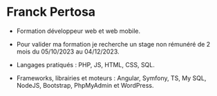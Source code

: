 # Franck Pertosa
<i class="fa fa-address-book-o" aria-hidden="true"></i>

* Formation développeur web et web mobile. 

* Pour valider ma formation je recherche un stage non rémunéré de 2 mois du 05/10/2023 au 04/12/2023. 

* Langages pratiqués : PHP, JS, HTML, CSS, SQL.

* Frameworks, librairies et moteurs : Angular, Symfony, TS, My SQL, NodeJS, Bootstrap, PhpMyAdmin et WordPress.  
<!--
**Franak007/Franak007** is a ✨ _special_ ✨ repository because its `README.md` (this file) appears on your GitHub profile.

Here are some ideas to get you started:

- 🔭 I’m currently working on ...
- 🌱 I’m currently learning ...
- 👯 I’m looking to collaborate on ...
- 🤔 I’m looking for help with ...
- 💬 Ask me about ...
- 📫 How to reach me: ...
- 😄 Pronouns: ...
- ⚡ Fun fact: ...
-->
